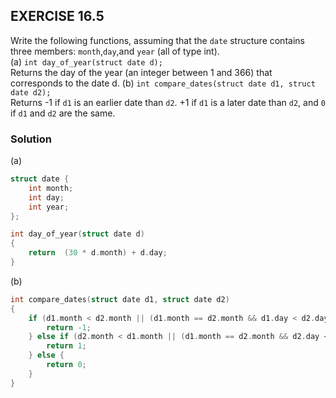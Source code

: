 ## EXERCISE 16.5
Write the following functions, assuming that the `date` structure contains three members: `month`,`day`,and `year` (all of type int). \
(a) `int day_of_year(struct date d);` \
Returns the day of the year (an integer between 1 and 366) that corresponds to the date d.
(b) `int compare_dates(struct date d1, struct date d2);` \
Returns -1 if `d1` is an earlier date than `d2`. +1 if `d1` is a later date than `d2`, and `0` if `d1` and `d2` are the same.

### Solution
(a)
```c
struct date {
    int month;
    int day;
    int year;
};

int day_of_year(struct date d)
{
    return  (30 * d.month) + d.day;
}
```
(b)
```c
int compare_dates(struct date d1, struct date d2)
{
    if (d1.month < d2.month || (d1.month == d2.month && d1.day < d2.day)) {
        return -1;
    } else if (d2.month < d1.month || (d1.month == d2.month && d2.day < d1.day)) {
        return 1;
    } else {
        return 0;
    }
}
```
